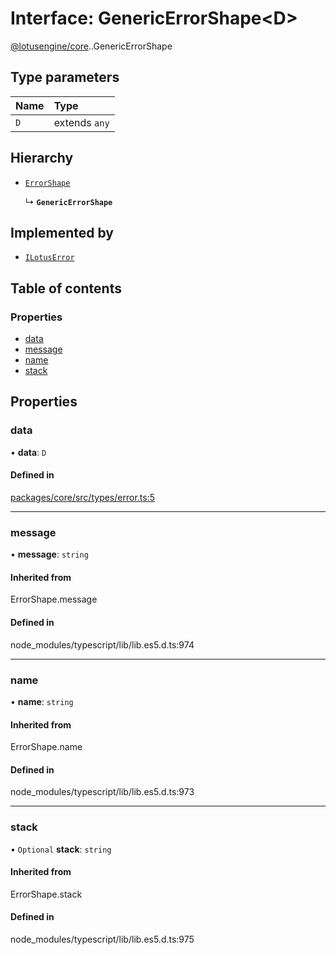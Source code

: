 # Interface: GenericErrorShape<D\>

[@lotusengine/core](../wiki/@lotusengine.core).[<internal>](../wiki/@lotusengine.core.%3Cinternal%3E).GenericErrorShape

## Type parameters

| Name | Type |
| :------ | :------ |
| `D` | extends `any` |

## Hierarchy

- [`ErrorShape`](../wiki/@lotusengine.core.%3Cinternal%3E#errorshape)

  ↳ **`GenericErrorShape`**

## Implemented by

- [`ILotusError`](../wiki/@lotusengine.core.%3Cinternal%3E.ILotusError)

## Table of contents

### Properties

- [data](../wiki/@lotusengine.core.%3Cinternal%3E.GenericErrorShape#data)
- [message](../wiki/@lotusengine.core.%3Cinternal%3E.GenericErrorShape#message)
- [name](../wiki/@lotusengine.core.%3Cinternal%3E.GenericErrorShape#name)
- [stack](../wiki/@lotusengine.core.%3Cinternal%3E.GenericErrorShape#stack)

## Properties

### data

• **data**: `D`

#### Defined in

[packages/core/src/types/error.ts:5](https://github.com/lotusengine/sdk/blob/fdb90a3/packages/core/src/types/error.ts#L5)

___

### message

• **message**: `string`

#### Inherited from

ErrorShape.message

#### Defined in

node_modules/typescript/lib/lib.es5.d.ts:974

___

### name

• **name**: `string`

#### Inherited from

ErrorShape.name

#### Defined in

node_modules/typescript/lib/lib.es5.d.ts:973

___

### stack

• `Optional` **stack**: `string`

#### Inherited from

ErrorShape.stack

#### Defined in

node_modules/typescript/lib/lib.es5.d.ts:975
